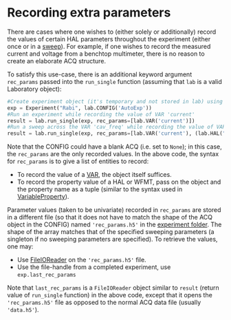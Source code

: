 # Recording extra parameters

There are cases where one wishes to (either solely or additionally) record the values of certain HAL parameters throughout the experiment (either once or in a [sweep](Exp_Sweep.md)). For example, if one wishes to record the measured current and voltage from a benchtop multimeter, there is no reason to create an elaborate ACQ structure.

To satisfy this use-case, there is an additional keyword argument `rec_params` passed into the `run_single` function (assuming that `lab` is a valid Laboratory object):

```python
#Create experiment object (it's temporary and not stored in lab) using configuration 'AutoExp'
exp = Experiment("Rabi", lab.CONFIG('AutoExp'))
#Run an experiment while recording the value of VAR 'current'
result = lab.run_single(exp, rec_params=[lab.VAR('current')])
#Run a sweep across the VAR 'cav_freq' while recording the value of VAR 'current' and the 'SenseVoltage' parameter of the HAL "SMU"
result = lab.run_single(exp, rec_params=[lab.VAR('current'), (lab.HAL("SMU"), 'SenseVoltage')])
```

Note that the CONFIG could have a blank ACQ (i.e. set to `None`); in this case, the `rec_params` are the only recorded values. In the above code, the syntax for `rec_params` is to give a list of entities to record:

- To record the value of a [VAR](Var_Defns.md), the object itself suffices.
- To record the property value of a HAL or WFMT, pass on the object and the property name as a tuple (similar to the syntax used in [VariableProperty](Var_Defns.md##VariableProperty)). 

Parameter values (taken to be univariate) recorded in `rec_params` are stored in a different file (so that it does not have to match the shape of the ACQ object in the CONFIG) named `'rec_params.h5'` in the [experiment folder](Exp_Overview.md##run). The shape of the array matches that of the specified sweeping parameters (a singleton if no sweeping parameters are specified). To retrieve the values, one may:

- Use [FileIOReader](Data_IO.md) on the `'rec_params.h5'` file.
- Use the file-handle from a completed experiment, use `exp.last_rec_params`

Note that `last_rec_params` is a `FileIOReader` object similar to `result`  (return value of `run_single` function) in the above code, except that it opens the `'rec_params.h5'` file as opposed to the normal ACQ data file (usually `'data.h5'`).
